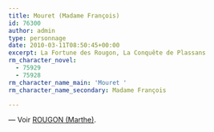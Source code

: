 ```yaml
---
title: Mouret (Madame François)
id: 76300
author: admin
type: personnage
date: 2010-03-11T08:50:45+00:00
excerpt: La Fortune des Rougon, La Conquête de Plassans
rm_character_novel:
  - 75929
  - 75928
rm_character_name_main: 'Mouret '
rm_character_name_secondary: Madame François

---
```

— Voir <a href="/personnage/rougon-marthe/" target="_self">ROUGON (Marthe)</a>.